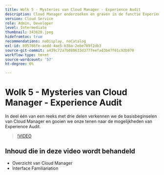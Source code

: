 ```yaml
---
title: Wolk 5 - Mysteries van Cloud Manager - Experience Audit
description: Cloud Manager onderzoeken en graven in de functie Experience Audit
version: Cloud Service
role: Admin, Developer
level: Intermediate
thumbnail: 343620.jpeg
hidefromtoc: true
recommendations: noDisplay, noCatalog
exl-id: 895766fe-aedd-4ae5-b3ba-2ebe769f2db3
source-git-commit: a439c72a7b080633d3777eefad3b47f01c92b970
workflow-type: tm+mt
source-wordcount: '57'
ht-degree: 0%

---
```


# Wolk 5 - Mysteries van Cloud Manager - Experience Audit

In deel één van een reeks met drie delen verkennen we de basisbeginselen van Cloud Manager en gooien we onze tenen naar de mogelijkheden van Experience Audit.

>[!VIDEO](https://video.tv.adobe.com/v/343620?quality=12&learn=on)

## Inhoud die in deze video wordt behandeld

+ Overzicht van Cloud Manager
+ Interface Familiariation
